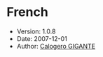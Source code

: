 French
======

* Version: 1.0.8
* Date: 2007-12-01
* Author: [Calogero GIGANTE](http://sourceforge.net/users/calogerogigante/)
